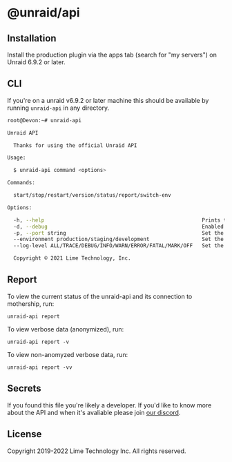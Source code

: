 # @unraid/api

## Installation

Install the production plugin via the apps tab (search for "my servers") on Unraid 6.9.2 or later.

## CLI

If you're on a unraid v6.9.2 or later machine this should be available by running `unraid-api` in any directory.

```bash
root@Devon:~# unraid-api

Unraid API

  Thanks for using the official Unraid API 

Usage:

  $ unraid-api command <options> 

Commands:

  start/stop/restart/version/status/report/switch-env

Options:

  -h, --help                                                   Prints this usage guide.     
  -d, --debug                                                  Enabled debug mode.          
  -p, --port string                                            Set the graphql port.        
  --environment production/staging/development                 Set the working environment. 
  --log-level ALL/TRACE/DEBUG/INFO/WARN/ERROR/FATAL/MARK/OFF   Set the log level.           

  Copyright © 2021 Lime Technology, Inc.

```

## Report
To view the current status of the unraid-api and its connection to mothership, run:
```
unraid-api report
```

To view verbose data (anonymized), run:
```
unraid-api report -v
```

To view non-anomyzed verbose data, run:
```
unraid-api report -vv
```

## Secrets
If you found this file you're likely a developer. If you'd like to know more about the API and when it's avaliable please join [our discord](https://discord.gg/unraid).

## License
Copyright 2019-2022 Lime Technology Inc. All rights reserved.
